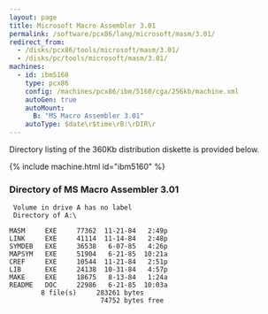 ```yaml
---
layout: page
title: Microsoft Macro Assembler 3.01
permalink: /software/pcx86/lang/microsoft/masm/3.01/
redirect_from:
  - /disks/pcx86/tools/microsoft/masm/3.01/
  - /disks/pc/tools/microsoft/masm/3.01/
machines:
  - id: ibm5160
    type: pcx86
    config: /machines/pcx86/ibm/5160/cga/256kb/machine.xml
    autoGen: true
    autoMount:
      B: "MS Macro Assembler 3.01"
    autoType: $date\r$time\rB:\rDIR\r
---
```


Directory listing of the 360Kb distribution diskette is provided below.

{% include machine.html id="ibm5160" %}

### Directory of MS Macro Assembler 3.01

     Volume in drive A has no label
     Directory of A:\

    MASM     EXE     77362  11-21-84   2:49p
    LINK     EXE     41114  11-14-84   2:48p
    SYMDEB   EXE     36538   6-07-85   4:26p
    MAPSYM   EXE     51904   6-21-85  10:21a
    CREF     EXE     10544  11-21-84   2:51p
    LIB      EXE     24138  10-31-84   4:57p
    MAKE     EXE     18675   8-13-84   1:24a
    README   DOC     22986   6-21-85  10:03a
            8 file(s)     283261 bytes
                           74752 bytes free
